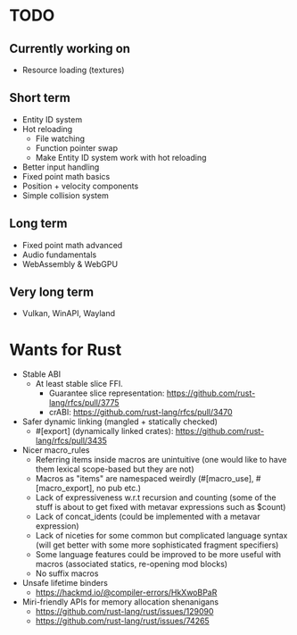 # TODO

## Currently working on

- Resource loading (textures)

## Short term

- Entity ID system
- Hot reloading
  - File watching
  - Function pointer swap
  - Make Entity ID system work with hot reloading
- Better input handling
- Fixed point math basics
- Position + velocity components
- Simple collision system

## Long term

- Fixed point math advanced
- Audio fundamentals
- WebAssembly & WebGPU

## Very long term

- Vulkan, WinAPI, Wayland

# Wants for Rust

- Stable ABI
  - At least stable slice FFI.
    - Guarantee slice representation: https://github.com/rust-lang/rfcs/pull/3775
    - crABI: https://github.com/rust-lang/rfcs/pull/3470
- Safer dynamic linking (mangled + statically checked)
  - #[export] (dynamically linked crates): https://github.com/rust-lang/rfcs/pull/3435
- Nicer macro_rules
  - Referring items inside macros are unintuitive (one would like to have them lexical scope-based but they are not)
  - Macros as "items" are namespaced weirdly (#[macro_use], #[macro_export], no pub etc.)
  - Lack of expressiveness w.r.t recursion and counting (some of the stuff is about to get fixed with metavar expressions such as $count)
  - Lack of concat_idents (could be implemented with a metavar expression)
  - Lack of niceties for some common but complicated language syntax (will get better with some more sophisticated fragment specifiers)
  - Some language features could be improved to be more useful with macros (associated statics, re-opening mod blocks)
  - No suffix macros
- Unsafe lifetime binders
  - https://hackmd.io/@compiler-errors/HkXwoBPaR
- Miri-friendly APIs for memory allocation shenanigans
  - https://github.com/rust-lang/rust/issues/129090
  - https://github.com/rust-lang/rust/issues/74265
